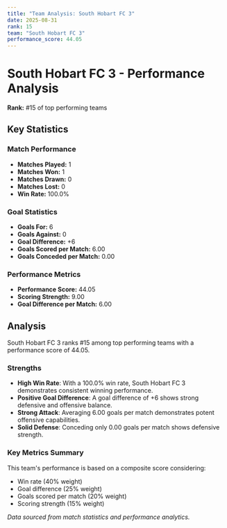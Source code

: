 ```yaml
---
title: "Team Analysis: South Hobart FC 3"
date: 2025-08-31
rank: 15
team: "South Hobart FC 3"
performance_score: 44.05
---
```


# South Hobart FC 3 - Performance Analysis

**Rank:** #15 of top performing teams

## Key Statistics

### Match Performance
- **Matches Played:** 1
- **Matches Won:** 1
- **Matches Drawn:** 0
- **Matches Lost:** 0
- **Win Rate:** 100.0%

### Goal Statistics
- **Goals For:** 6
- **Goals Against:** 0
- **Goal Difference:** +6
- **Goals Scored per Match:** 6.00
- **Goals Conceded per Match:** 0.00

### Performance Metrics
- **Performance Score:** 44.05
- **Scoring Strength:** 9.00
- **Goal Difference per Match:** 6.00

## Analysis

South Hobart FC 3 ranks #15 among top performing teams with a performance score of 44.05.

### Strengths
- **High Win Rate**: With a 100.0% win rate, South Hobart FC 3 demonstrates consistent winning performance.
- **Positive Goal Difference**: A goal difference of +6 shows strong defensive and offensive balance.
- **Strong Attack**: Averaging 6.00 goals per match demonstrates potent offensive capabilities.
- **Solid Defense**: Conceding only 0.00 goals per match shows defensive strength.

### Key Metrics Summary

This team's performance is based on a composite score considering:
- Win rate (40% weight)
- Goal difference (25% weight) 
- Goals scored per match (20% weight)
- Scoring strength (15% weight)

*Data sourced from match statistics and performance analytics.*
